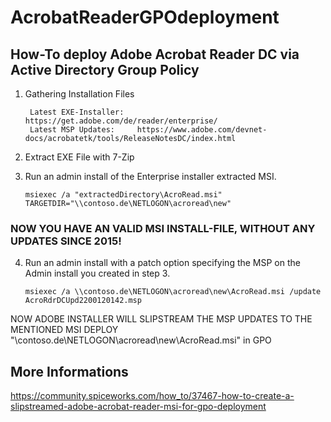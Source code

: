 # AcrobatReaderGPOdeployment
## How-To deploy Adobe Acrobat Reader DC via Active Directory Group Policy

1. Gathering Installation Files
   ```
    Latest EXE-Installer:   https://get.adobe.com/de/reader/enterprise/
    Latest MSP Updates:     https://www.adobe.com/devnet-docs/acrobatetk/tools/ReleaseNotesDC/index.html
   ```
3. Extract EXE File with 7-Zip
4. Run an admin install of the Enterprise installer extracted MSI.

    ```msiexec /a "extractedDirectory\AcroRead.msi" TARGETDIR="\\contoso.de\NETLOGON\acroread\new"```

### NOW YOU HAVE AN VALID MSI INSTALL-FILE, WITHOUT ANY UPDATES SINCE 2015! 

4. Run an admin install with a patch option specifying the MSP on the Admin install you created in step 3.
   
    ```msiexec /a \\contoso.de\NETLOGON\acroread\new\AcroRead.msi /update AcroRdrDCUpd2200120142.msp```

NOW ADOBE INSTALLER WILL SLIPSTREAM THE MSP UPDATES TO THE MENTIONED MSI 
DEPLOY "\\contoso.de\NETLOGON\acroread\new\AcroRead.msi" in GPO 

## More Informations
https://community.spiceworks.com/how_to/37467-how-to-create-a-slipstreamed-adobe-acrobat-reader-msi-for-gpo-deployment
